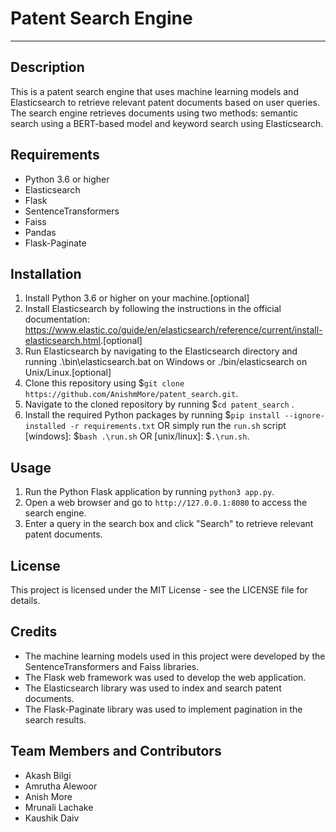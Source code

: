 Patent Search Engine
====================

-----------

Description
-----------

This is a patent search engine that uses machine learning models and Elasticsearch to retrieve relevant patent documents based on user queries. The search engine retrieves documents using two methods: semantic search using a BERT-based model and keyword search using Elasticsearch.

Requirements
------------

- Python 3.6 or higher
- Elasticsearch
- Flask
- SentenceTransformers
- Faiss
- Pandas
- Flask-Paginate

Installation
------------

1. Install Python 3.6 or higher on your machine.[optional]
2. Install Elasticsearch by following the instructions in the official documentation: <https://www.elastic.co/guide/en/elasticsearch/reference/current/install-elasticsearch.html>.[optional]
3. Run Elasticsearch by navigating to the Elasticsearch directory and running .\bin\elasticsearch.bat on Windows or ./bin/elasticsearch on Unix/Linux.[optional]
4. Clone this repository using $`git clone https://github.com/AnishmMore/patent_search.git`.
5. Navigate to the cloned repository by running $`cd patent_search` .
6. Install the required Python packages by running $`pip install --ignore-installed -r requirements.txt` OR simply run the `run.sh` script [windows]: $`bash .\run.sh` OR [unix/linux]: $`.\run.sh`.

Usage
-----

1. Run the Python Flask application by running `python3 app.py`.
2. Open a web browser and go to `http://127.0.0.1:8080` to access the search engine.
3. Enter a query in the search box and click "Search" to retrieve relevant patent documents.

License
-------

This project is licensed under the MIT License - see the LICENSE file for details.

Credits
-------

- The machine learning models used in this project were developed by the SentenceTransformers and Faiss libraries.
- The Flask web framework was used to develop the web application.
- The Elasticsearch library was used to index and search patent documents.
- The Flask-Paginate library was used to implement pagination in the search results.

Team Members and Contributors
------
- Akash Bilgi  
- Amrutha Alewoor 
- Anish More
- Mrunali Lachake 
- Kaushik Daiv  


 
